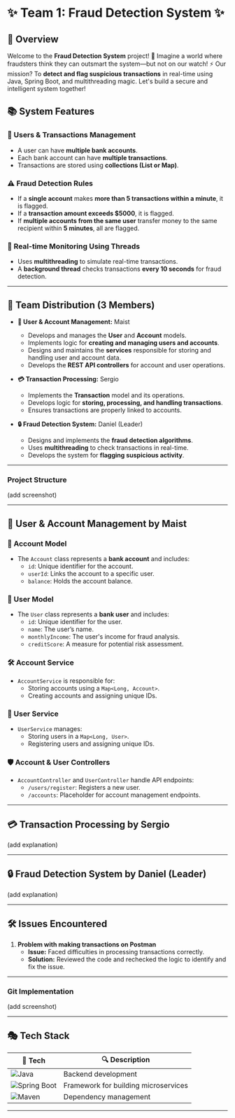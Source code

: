 # ✨ Team 1: Fraud Detection System ✨

## 🔎 Overview

Welcome to the **Fraud Detection System** project! 🚀 Imagine a world where fraudsters think they can outsmart the system—but not on our watch! ⚡️ Our mission? To **detect and flag suspicious transactions** in real-time using Java, Spring Boot, and multithreading magic. Let's build a secure and intelligent system together!

## 📚 System Features

### 👤 Users & Transactions Management

- A user can have **multiple bank accounts**.
- Each bank account can have **multiple transactions**.
- Transactions are stored using **collections (List or Map)**.

### ⚠️ Fraud Detection Rules

- If a **single account** makes **more than 5 transactions within a minute**, it is flagged.
- If a **transaction amount exceeds \$5000**, it is flagged.
- If **multiple accounts from the same user** transfer money to the same recipient within **5 minutes**, all are flagged.

### 🔄 Real-time Monitoring Using Threads

- Uses **multithreading** to simulate real-time transactions.
- A **background thread** checks transactions **every 10 seconds** for fraud detection.

---

## 🌟 Team Distribution (3 Members)

- **👤 User & Account Management:** Maist
    - Develops and manages the **User** and **Account** models.
    - Implements logic for **creating and managing users and accounts**.
    - Designs and maintains the **services** responsible for storing and handling user and account data.
    - Develops the **REST API controllers** for account and user operations.

- **💳 Transaction Processing:** Sergio
    - Implements the **Transaction** model and its operations.
    - Develops logic for **storing, processing, and handling transactions**.
    - Ensures transactions are properly linked to accounts.

- **🔒 Fraud Detection System:** Daniel (Leader)
    - Designs and implements the **fraud detection algorithms**.
    - Uses **multithreading** to check transactions in real-time.
    - Develops the system for **flagging suspicious activity**.

---

### Project Structure
(add screenshot)

---

## 📄 User & Account Management by Maist

### 🏦 Account Model

- The `Account` class represents a **bank account** and includes:
    - `id`: Unique identifier for the account.
    - `userId`: Links the account to a specific user.
    - `balance`: Holds the account balance.

### 👤 User Model

- The `User` class represents a **bank user** and includes:
    - `id`: Unique identifier for the user.
    - `name`: The user’s name.
    - `monthlyIncome`: The user's income for fraud analysis.
    - `creditScore`: A measure for potential risk assessment.

### 🛠️ Account Service

- `AccountService` is responsible for:
    - Storing accounts using a `Map<Long, Account>`.
    - Creating accounts and assigning unique IDs.

### 👷️ User Service

- `UserService` manages:
    - Storing users in a `Map<Long, User>`.
    - Registering users and assigning unique IDs.

### 🛡️ Account & User Controllers

- `AccountController` and `UserController` handle API endpoints:
    - `/users/register`: Registers a new user.
    - `/accounts`: Placeholder for account management endpoints.

---

## 💳 Transaction Processing by Sergio
(add explanation)

---

## 🔒 Fraud Detection System by Daniel (Leader)
(add explanation)

---

## 🛠️ Issues Encountered

1. **Problem with making transactions on Postman**
    - **Issue:** Faced difficulties in processing transactions correctly.
    - **Solution:** Reviewed the code and rechecked the logic to identify and fix the issue.

---

### Git Implementation
(add screenshot)

---

## 🎭 Tech Stack

| 🚀 Tech | 🔍 Description |
| ---- | ------------------------------------ |
| ![Java](https://img.shields.io/badge/Java-ED8B00?style=for-the-badge&logo=java&logoColor=white) | Backend development |
| ![Spring Boot](https://img.shields.io/badge/Spring%20Boot-6DB33F?style=for-the-badge&logo=spring-boot&logoColor=white) | Framework for building microservices |
| ![Maven](https://img.shields.io/badge/Maven-C71A36?style=for-the-badge&logo=apache-maven&logoColor=white) | Dependency management |

---